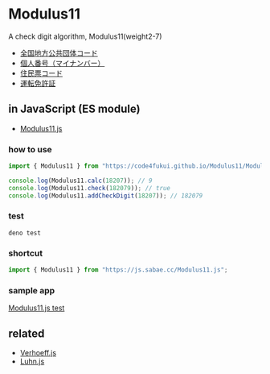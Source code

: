 # Modulus11

A check digit algorithm, Modulus11(weight2-7)

- [全国地方公共団体コード](https://www.soumu.go.jp/main_content/000137948.pdf)
- [個人番号（マイナンバー）](https://www.j-lis.go.jp/data/open/cnt/3/1282/1/H2707_qa.pdf)
- [住民票コード](https://www.soumu.go.jp/main_content/000766944.pdf)
- [運転免許証](https://www.npa.go.jp/laws/notification/koutuu/menkyo/menkyo19810910.pdf)

## in JavaScript (ES module)

- [Modulus11.js](Modulus11.js)

### how to use

```js
import { Modulus11 } from "https://code4fukui.github.io/Modulus11/Modulus11.js";

console.log(Modulus11.calc(18207)); // 9
console.log(Modulus11.check(182079)); // true
console.log(Modulus11.addCheckDigit(18207)); // 182079
```

### test

```
deno test
```

### shortcut

```js
import { Modulus11 } from "https://js.sabae.cc/Modulus11.js";
```

### sample app

[Modulus11.js test](https://code4fukui.github.io/Modulus11/)

## related

- [Verhoeff.js](https://github.com/code4fukui/Verhoeff)
- [Luhn.js](https://github.com/code4fukui/Luhn)
